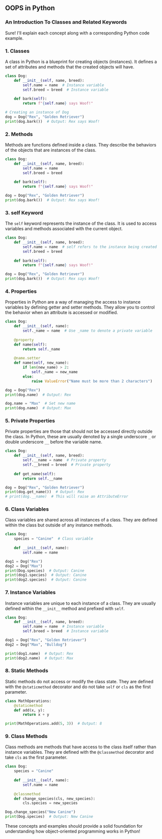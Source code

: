 ## OOPS in Python

### An Introduction To Classes and Related Keywords


Sure! I'll explain each concept along with a corresponding Python code example.

### 1. **Classes**
A class in Python is a blueprint for creating objects (instances). It defines a set of attributes and methods that the created objects will have.

```python
class Dog:
    def __init__(self, name, breed):
        self.name = name  # Instance variable
        self.breed = breed  # Instance variable
    
    def bark(self):
        return f"{self.name} says Woof!"

# Creating an instance of Dog
dog = Dog("Rex", "Golden Retriever")
print(dog.bark())  # Output: Rex says Woof!
```

### 2. **Methods**
Methods are functions defined inside a class. They describe the behaviors of the objects that are instances of the class.

```python
class Dog:
    def __init__(self, name, breed):
        self.name = name
        self.breed = breed
    
    def bark(self):
        return f"{self.name} says Woof!"

dog = Dog("Rex", "Golden Retriever")
print(dog.bark())  # Output: Rex says Woof!
```

### 3. **self Keyword**
The `self` keyword represents the instance of the class. It is used to access variables and methods associated with the current object.

```python
class Dog:
    def __init__(self, name, breed):
        self.name = name  # self refers to the instance being created
        self.breed = breed
    
    def bark(self):
        return f"{self.name} says Woof!"

dog = Dog("Rex", "Golden Retriever")
print(dog.bark())  # Output: Rex says Woof!
```

### 4. **Properties**
Properties in Python are a way of managing the access to instance variables by defining getter and setter methods. They allow you to control the behavior when an attribute is accessed or modified.

```python
class Dog:
    def __init__(self, name):
        self._name = name  # Use _name to denote a private variable
    
    @property
    def name(self):
        return self._name
    
    @name.setter
    def name(self, new_name):
        if len(new_name) > 2:
            self._name = new_name
        else:
            raise ValueError("Name must be more than 2 characters")

dog = Dog("Rex")
print(dog.name)  # Output: Rex

dog.name = "Max"  # Set new name
print(dog.name)  # Output: Max
```

### 5. **Private Properties**
Private properties are those that should not be accessed directly outside the class. In Python, these are usually denoted by a single underscore `_` or double underscore `__` before the variable name.

```python
class Dog:
    def __init__(self, name, breed):
        self.__name = name  # Private property
        self.__breed = breed  # Private property
    
    def get_name(self):
        return self.__name

dog = Dog("Rex", "Golden Retriever")
print(dog.get_name())  # Output: Rex
# print(dog.__name)  # This will raise an AttributeError
```

### 6. **Class Variables**
Class variables are shared across all instances of a class. They are defined within the class but outside of any instance methods.

```python
class Dog:
    species = "Canine"  # Class variable
    
    def __init__(self, name):
        self.name = name

dog1 = Dog("Rex")
dog2 = Dog("Max")
print(Dog.species)  # Output: Canine
print(dog1.species)  # Output: Canine
print(dog2.species)  # Output: Canine
```

### 7. **Instance Variables**
Instance variables are unique to each instance of a class. They are usually defined within the `__init__` method and prefixed with `self`.

```python
class Dog:
    def __init__(self, name, breed):
        self.name = name  # Instance variable
        self.breed = breed  # Instance variable

dog1 = Dog("Rex", "Golden Retriever")
dog2 = Dog("Max", "Bulldog")

print(dog1.name)  # Output: Rex
print(dog2.name)  # Output: Max
```

### 8. **Static Methods**
Static methods do not access or modify the class state. They are defined with the `@staticmethod` decorator and do not take `self` or `cls` as the first parameter.

```python
class MathOperations:
    @staticmethod
    def add(x, y):
        return x + y

print(MathOperations.add(5, 3))  # Output: 8
```

### 9. **Class Methods**
Class methods are methods that have access to the class itself rather than instance variables. They are defined with the `@classmethod` decorator and take `cls` as the first parameter.

```python
class Dog:
    species = "Canine"
    
    def __init__(self, name):
        self.name = name
    
    @classmethod
    def change_species(cls, new_species):
        cls.species = new_species

Dog.change_species("New Canine")
print(Dog.species)  # Output: New Canine
```

These concepts and examples should provide a solid foundation for understanding how object-oriented programming works in Python!
